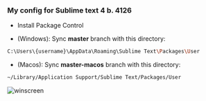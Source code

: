 ### My config for Sublime text 4 b. 4126

- Install Package Control

- (Windows):
Sync **master** branch with this directory:

```sh
C:\Users\{username}\AppData\Roaming\Sublime Text\Packages\User
```

- (Macos): 
Sync **master-macos** branch with this directory:

```sh
~/Library/Application Support/Sublime Text/Packages/User
```


![winscreen](https://sun9-51.userapi.com/impg/d-8Vs3W7qPV91T1wNak_Odl1RcltiQZ97YR3OA/gnYBYu03frg.jpg?size=1891x1029&quality=96&sign=561d6a1ee8fa43a6660488ca859550fc&type=album)
